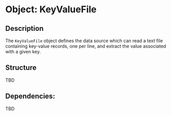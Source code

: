 Object: KeyValueFile
====================

## Description

The `KeyValueFile` object defines the data source which can read a text file containing
key-value records, one per line, and extract the value associated with a given key.

## Structure

TBD

## Dependencies:

TBD

